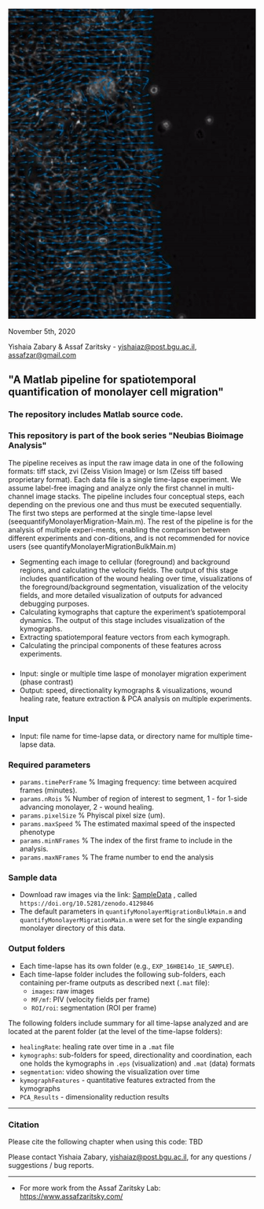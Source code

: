 ![Alt Text](Logo.gif?raw=true "Logo")

November 5th, 2020

Yishaia Zabary & Assaf Zaritsky - yishaiaz@post.bgu.ac.il, assafzar@gmail.com

## "A Matlab pipeline for spatiotemporal quantification of monolayer cell migration"
### The repository includes Matlab source code.
### This repository is part of the book series "Neubias Bioimage Analysis"
The pipeline receives as input the raw image data in one of the following formats: tiff stack, zvi (Zeiss Vision Image) or lsm (Zeiss tiff based proprietary format). Each data file is a single time-lapse experiment. We assume label-free imaging and analyze only the first channel in multi-channel image stacks.
The pipeline includes four conceptual steps,  each depending on the previous one and thus must be executed sequentially.  The first two steps are performed at the single time-lapse level (seequantifyMonolayerMigration-Main.m).   The  rest  of  the  pipeline  is  for  the  analysis  of  multiple  experi-ments,  enabling the comparison between different experiments and con-ditions, and is not recommended for novice users (see quantifyMonolayerMigrationBulkMain.m)

- Segmenting each image to cellular (foreground) and background regions, and calculating the velocity fields. The output of this stage includes quantification of     the wound healing over time, visualizations of the foreground/background segmentation, visualization of the velocity fields, and more detailed visualization of     outputs for advanced debugging purposes.
- Calculating kymographs that capture the experiment’s spatiotemporal dynamics. The output of this stage includes visualization of the kymographs.
- Extracting spatiotemporal feature vectors from each kymograph.
- Calculating the principal components of these features across experiments.

###
- Input: single or multiple time laspe of monolayer migration experiment (phase contrast)
- Output: speed, directionality kymographs & visualizations, wound healing rate, feature extraction & PCA analysis on multiple experiments.

### Input

- Input: file name for time-lapse data, or directory name for multiple time-lapse data.

### Required parameters
- `params.timePerFrame` % Imaging frequency: time between acquired frames (minutes).
- `params.nRois` % Number of region of interest to segment, 1 - for 1-side advancing monolayer, 2 - wound healing.
- `params.pixelSize` % Phyiscal pixel size (um).
- `params.maxSpeed` % The estimated maximal speed of the inspected phenotype
- `params.minNFrames` % The index of the first frame to include in the analysis.
- `params.maxNFrames` % The frame number to end the analysis

### Sample data
- Download raw images via the link: [SampleData]() , called `https://doi.org/10.5281/zenodo.4129846`
- The default parameters in `quantifyMonolayerMigrationBulkMain.m` and `quantifyMonolayerMigrationMain.m` were set for the single expanding monolayer directory of this data.

### Output folders
- Each time-lapse has its own folder (e.g., `EXP_16HBE14o_1E_SAMPLE`). 
- Each time-lapse folder  includes the following sub-folders, each containing per-frame outputs as described next (`.mat` file):
  - `images`: raw images
  - `MF/mf`: PIV (velocity fields per frame) 
  - `ROI/roi`: segmentation (ROI per frame)

The following folders include summary for all time-lapse analyzed and are located at the parent folder (at the level of the time-lapse folders):
- `healingRate`: healing rate over time in a `.mat` file
- `kymographs`: sub-folders for speed, directionality and coordination, each one holds the kymographs in `.eps` (visualization) and `.mat` (data) formats
- `segmentation`: video showing the visualization over time
- `kymographFeatures` - quantitative features extracted from the kymographs
- `PCA_Results` - dimensionality reduction results

-----------------

### Citation

Please cite the following chapter when using this code:
TBD

Please contact Yishaia Zabary, yishaiaz@post.bgu.ac.il, for any questions / suggestions / bug reports.

-----------------

+ For more work from the Assaf Zaritsky Lab: https://www.assafzaritsky.com/

